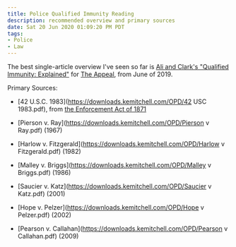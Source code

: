 ```yaml
---
title: Police Qualified Immunity Reading
description: recommended overview and primary sources
date: Sat 20 Jun 2020 01:09:20 PM PDT
tags:
- Police
- Law
---
```


The best single-article overview I've seen so far is [Ali and Clark's "Qualified Immunity: Explained"](https://theappeal.org/qualified-immunity-explained/) for [The Appeal](https://theappeal.org), from June of 2019.

Primary Sources:

- [42 U.S.C. 1983](https://downloads.kemitchell.com/OPD/42 USC 1983.pdf), from [the Enforcement Act of 1871](https://en.wikipedia.org/wiki/Third_Enforcement_Act)

- [Pierson v. Ray](https://downloads.kemitchell.com/OPD/Pierson v Ray.pdf) (1967)

- [Harlow v. Fitzgerald](https://downloads.kemitchell.com/OPD/Harlow v Fitzgerald.pdf) (1982)

- [Malley v. Briggs](https://downloads.kemitchell.com/OPD/Malley v Briggs.pdf) (1986)

- [Saucier v. Katz](https://downloads.kemitchell.com/OPD/Saucier v Katz.pdf) (2001)

- [Hope v. Pelzer](https://downloads.kemitchell.com/OPD/Hope v Pelzer.pdf) (2002)

- [Pearson v. Callahan](https://downloads.kemitchell.com/OPD/Pearson v Callahan.pdf) (2009)
